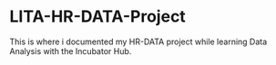 # LITA-HR-DATA-Project
This is where i documented my HR-DATA project while learning Data Analysis with the Incubator Hub.
